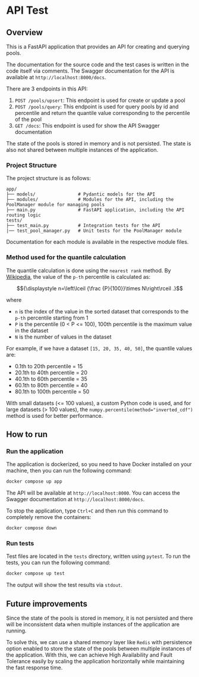 # API Test

## Overview

This is a FastAPI application that provides an API for creating and querying pools.

The documentation for the source code and the test cases is written in the code itself via comments. The Swagger documentation for the API is available at `http://localhost:8000/docs`.

There are 3 endpoints in this API:

1. `POST /pools/upsert`: This endpoint is used for create or update a pool
2. `POST /pools/query`: This endpoint is used for query pools by id and percentile
   and return the quantile value corresponding to the percentile of the pool
3. `GET /docs`: This endpoint is used for show the API Swagger documentation

The state of the pools is stored in memory and is not persisted. The state is also not shared between multiple instances of the application.

### Project Structure

The project structure is as follows:

```plaintext
app/
├── models/                # Pydantic models for the API
├── modules/               # Modules for the API, including the PoolManager module for managing pools
├── main.py                # FastAPI application, including the API routing logic
tests/
├── test_main.py           # Integration tests for the API
|── test_pool_manager.py   # Unit tests for the PoolManager module
```

Documentation for each module is available in the respective module files.

### Method used for the quantile calculation

The quantile calculation is done using the `nearest rank` method. By [Wikipedia](https://en.wikipedia.org/wiki/Percentile#The_nearest-rank_method), the value of the `p-th` percentile is calculated as:

```math
{\displaystyle n=\left\lceil {\frac {P}{100}}\times N\right\rceil .}
```

where

- `n` is the index of the value in the sorted dataset that corresponds to the `p-th` percentile starting from 1
- `P` is the percentile (0 < P <= 100), 100th percentile is the maximum value in the dataset
- `N` is the number of values in the dataset

For example, if we have a dataset `[15, 20, 35, 40, 50]`, the quantile values are:

- 0.1th to 20th percentile = 15
- 20.1th to 40th percentile = 20
- 40.1th to 60th percentile = 35
- 60.1th to 80th percentile = 40
- 80.1th to 100th percentile = 50

With small datasets (<= 100 values), a custom Python code is used, and for large datasets (> 100 values), the `numpy.percentile(method="inverted_cdf")` method is used for better performance.

## How to run

### Run the application

The application is dockerized, so you need to have Docker installed on your machine, then you can run the following command:

```bash
docker compose up app
```

The API will be available at `http://localhost:8000`. You can access the Swagger documentation at `http://localhost:8000/docs`.

To stop the application, type `Ctrl+C` and then run this command to completely remove the containers:

```bash
docker compose down
```

### Run tests

Test files are located in the `tests` directory, written using `pytest`. To run the tests, you can run the following command:

```bash
docker compose up test
```

The output will show the test results via `stdout`.

## Future improvements

Since the state of the pools is stored in memory, it is not persisted and there will be inconsistent data when multiple instances of the application are running.

To solve this, we can use a shared memory layer like `Redis` with persistence option enabled to store the state of the pools between multiple instances of the application. With this, we can achieve High Availability and Fault Tolerance easily by scaling the application horizontally while maintaining the fast response time.
